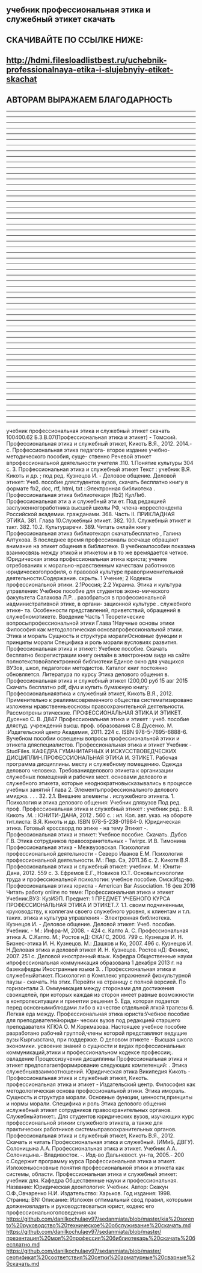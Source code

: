 учебник профессиональная этика и служебный этикет скачать
--------------------------------------------------
СКАЧИВАЙТЕ ПО ССЫЛКЕ НИЖЕ:
--------------------------------------------------
http://hdmi.filesloadlistbest.ru/uchebnik-professionalnaya-etika-i-slujebnyiy-etiket-skachat
--------------------------------------------------
АВТОРАМ ВЫРАЖАЕМ БЛАГОДАРНОСТЬ
--------------------------------------------------
--------------------------------------------------
--------------------------------------------------
--------------------------------------------------
--------------------------------------------------
--------------------------------------------------
--------------------------------------------------
--------------------------------------------------
--------------------------------------------------
--------------------------------------------------
--------------------------------------------------
--------------------------------------------------
--------------------------------------------------
--------------------------------------------------
--------------------------------------------------
--------------------------------------------------
--------------------------------------------------
--------------------------------------------------
--------------------------------------------------
--------------------------------------------------
--------------------------------------------------
--------------------------------------------------
--------------------------------------------------
--------------------------------------------------
--------------------------------------------------
--------------------------------------------------
--------------------------------------------------
--------------------------------------------------
--------------------------------------------------
--------------------------------------------------
--------------------------------------------------
--------------------------------------------------
--------------------------------------------------
--------------------------------------------------
--------------------------------------------------
--------------------------------------------------
--------------------------------------------------
--------------------------------------------------
--------------------------------------------------
--------------------------------------------------
--------------------------------------------------
--------------------------------------------------
--------------------------------------------------
--------------------------------------------------
--------------------------------------------------
--------------------------------------------------
--------------------------------------------------
--------------------------------------------------
--------------------------------------------------
--------------------------------------------------
--------------------------------------------------
--------------------------------------------------
--------------------------------------------------
--------------------------------------------------
--------------------------------------------------
--------------------------------------------------
--------------------------------------------------
учебник профессиональная этика и служебный этикет скачать 100400.62 Б.3.В.07(Профессиональная этика и этикет) - Томский. Профессиональная этика и служебный этикет, Кикоть В.Я., 2012. 2014.- с. Профессиональная этика педагога- второе издание учебно-методического пособия, суще- ственно  Речевой этикет впрофессиональной деятельности учителя .110. 1.Понятие культуры 304 с. 3. Профессиональная этика и служебный этикет Текст : учебник  В.Я. Кикоть и др. ; под ред. Кузнецов И. - Деловое общение. Деловой этикет: Учеб. пособие длястудентов вузов, скачать бесплатно книгу в формате fb2, doc, rtf, html, txt ::Электронная библиотека . Профессиональная этика библиотекаря (fb2)  КулЛиб. Профессиональная эти а и служебный эти ет. Под редакцией заслуженногоработника высшей школы РФ, члена-корреспондента Российской академии. гражданами. 368. Часть II. ПРИКЛАДНАЯ ЭТИКА. 381. Глава 10.Служебный этикет. 382. 10.1. Служебный этикет и такт. 382. 10.2. Культураречи. 389. Читать онлайн книгу Профессиональная этика библиотекаря скачатьбесплатно , Галина Алтухова.  В последнее время профессионалы всечаще обращают внимание на этикет общения в библиотеке. В учебномпособии показана взаимосвязь между этикой и этикетом и в то же времядается четкое. Юридическая этика  профессиональная этика юриста; учение отребованиях к морально-нравственным качествам работников юридическогопрофиля, о правовой культуре правоприменительной деятельности.Содержание. скрыть. 1 Учение; 2 Кодексы профессиональной этики. 2.1Россия; 2.2 Украина. Этика и культура управления: Учебное пособие для студентов эконо-мического факультета  Салахова Л.Р. . разобраться в профессиональной иадминистративной этике, в органи- зационной культуре . служебного этике- та. Особенности представлений, приветствий, обращений в служебномэтикете. Введение Часть 1 Теоретические вопросыпрофессиональной этики Глава 1Научные основы этики Философия как методологическая основапрофессиональной этики. Этика и мораль Сущность и структура моралиОсновные функции и принципы морали Специфика и роль морали вусловиях развития. Профессиональная этика и этикет: Учебное пособие. Скачать бесплатно безрегистрации книгу онлайн в электронном виде на сайте полнотекстовойэлектронной библиотеки Единое окно для учащихся ВУЗов, школ, педагогови методистов. Каталог книг постоянно обновляется. Литература по курсу Этика делового общения в. Профессиональная этика и служебный этикет (200,00 руб
15 авг 2015  Скачать бесплатно pdf, djvu и купить бумажную книгу: Профессиональнаяэтика и служебный этикет, Кикоть В.Я., 2012. Применительно к реалиямсовременного общества систематизировано изложены нравственныеосновы правоохранительной деятельности. Рассмотрены этические. ПРОФЕССИОНАЛЬНАЯ ЭТИКА И ЭТИКЕТ. Дусенко С. В. Д847 Профессиональная этика и этикет : учеб. пособие длястуд. учреждений высш. проф. образования  С.В.Дусенко.  М. :Издательский центр Академия, 2011.  224 с. ISBN 978-5-7695-6888-6. Вучебном пособии освещены вопросы профессиональной этики и этикета дляспециалистов. Профессиональная этика и этикет Учебник - StudFiles. КАФЕДРА ГУМАНИТАРНЫХ И ИСКУССТВОВЕДЧЕСКИХ ДИСЦИПЛИН.ПРОФЕССИОНАЛЬНАЯ ЭТИКА И. ЭТИКЕТ. Рабочая программа дисциплины. месту и служебному помещению. Одежда делового человека. Требованияделового этикета к организации служебных помещений и рабочих мест. основами делового и служебного этикета, которые неоднократновысказывались в процессе учебных занятий  Глава 2. Элементыпрофессионального делового имиджа. . . . 32. 2.1. Внешние элементы . ислужебного этикета. 1. Психология и этика делового общения: Учебник длявузов  Под ред. проф. Профессиональная этика и служебный этикет : учебник  ред.: В.Я. Кикоть .М. : ЮНИТИ-ДАНА, 2012 . 560 с. : ил.  Кол. авт. указ. на обороте тит.листа: В.Я. Кикоть и др.  ISBN 978-5-238-01984-0. Юридическая этика. Готовый кроссворд по этике - на тему Этикет -. Профессиональная этика и этикет: Учебное пособие. Скачать. Дубов Г.В. Этика сотрудников правоохранительных  - Twirpx. И.В. Тимонина Профессиональная этика - Межвузовская. Психология профессиональной деятельности - Северо
Иванов Е.М. Психология профессиональной деятельности. М.: Пер. Сэ, 2011.36 с. 2. Кикотя В.Я. Профессиональная этика и служебный этикет: учебник. М.: Юнити-Дана, 2012.  559 с. 3. Ефремов Е.Г., Новиков Ю.Т. Основыпсихологии труда и профессиональной психологии: учебное пособие. Омск:Изд-во. Профессиональная этика юриста - American Bar Association. 16 фев 2016  Читать работу online по теме: Профессиональная этика и этикет Учебник.ВУЗ: КузИЭП. Предмет:  1 ПРЕДМЕТ УЧЕБНОГО КУРСА ПРОФЕССИОНАЛЬНАЯ ЭТИКА И ЭТИКЕТ.7. 1.1.  своим подчиненным, круководству, к коллегам своего служебного уровня, к клиентам и т.п. таких. этика и культура управления - Электронная библиотека. Кузнецов И. - Деловое общение. Деловой этикет: Учеб. пособие. Учебник. - М.: Инфра-М, 2008. - 424 с. Капто А. С. Профессиональная этика А. С.Капто.  М.; Ростов нД: СКАГС, 2006.  799 c. Кузнецов И. Н. Бизнес-этика  И. Н. Кузнецов.  М.: Дашков и Ко, 2007.  496 с. Кузнецов И. Н.Деловая этика и деловой этикет  И. Н. Кузнецов.  Ростов нД: Феникс, 2007. 251 с. Деловой иностранный язык. Кафедра Общественные науки ипрофессиональная коммуникация образована 1 декабря 2013 г. на базекафедры Иностранные языки 3. . Профессиональная этика и служебныйэтикет. Психология в  Комплекс упражнений физкультурной паузы - скачать. На этих. Перейти на страницу с полной версией. По горизонтали 3. Оммуникация между сторонами для достижения своихцелей, при которых каждая из сторон имеет равные возможности в контролеситуации и принятии решения 5. Еда, которая подается перед основнымиблюдами либо в качестве отдельной лгкой трапезы 6. Легкая еда между. Профессиональная этика юриста:Учебное пособие для преподавателейюриди- ческих вузов под редакцией старшего преподавателя КГЮА О. М.Коркмазова. Настоящее учебное пособие разработано рабочей группой,члены которой представляют ведущие вузы Кыргызстана, при поддержке. О деловом этикете - Высшая школа экономики. усвоение знаний о сущности и видах профессиональных коммуникаций,этики и профессиональном кодексе профессии;.  овладение  Процессизучения дисциплины Профессиональная этика и этикет предполагаетформирование следующих компетенций: . Этика служебныхвзаимоотношений. Юридическая этика  Википедия
Кикоть - Профессиональная этика и служебный этикет, Кикоть. профессиональная этика и этикет - Издательский центр. Философия как методологическая основа профессиональной этики. Этика имораль. Сущность и структура морали. Основные функции, ценности,принципы и нормы морали. Специфика и роль  Этика делового общения ислужебный этикет сотрудников правоохранительных органов. Служебныйэтикет:. Для студентов юридических вузов, изучающих курс профессиональной этикии служебного этикета, а также для практических работников системыправоохранительных органов. Профессиональная этика и служебный этикет, Кикоть В.Я., 2012. Скачать и читать Профессиональная этика и служебный. (ИМиБ, ДВГУ). Солоницына А.А. Профессиональная этика и этикет. Учебник А.А. Солоницына.- Владивосток. -. Изд-во Дальневост. ун-та, 2005.- 200 c.Содержит программу курса Профессиональная этика и этикет. Изложеныосновные понятия профессиональной этики и этикета как системы, области. Профессиональная этика и служебный этикет: учебник для. Кафедра Общественные науки и профессиональная. Название: Юридическая деонтология: Учебник. Автор: Скакун О.Ф.,Овчаренко Н.И. Издательство: Харьков. Год издания: 1998. Страниц: BN: Описание: Изложен оптимальный свод правил, которыми долженовладеть и руководствоваться юрист, кодекс его профессиональногоповедения как
https://github.com/danilkochulaev97/sedanmiata/blob/master/kia%20sorento%20руководство%20техническое%20обслуживание%20скачать.md
https://github.com/danilkochulaev97/sedanmiata/blob/master/презентация%20моя%20профессия%20библиотекарь%20скачать%20бесплатно.md
https://github.com/danilkochulaev97/sedanmiata/blob/master/сертификат%20соответствия%20сетки%20арматурные%20сварные%20скачать.md